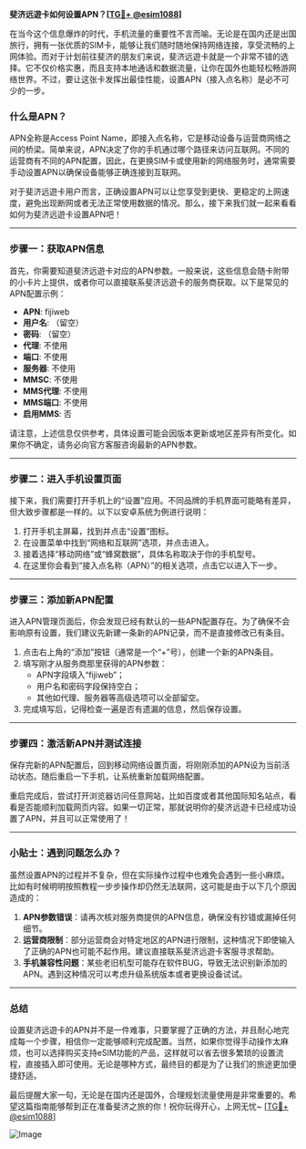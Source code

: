**斐济远遊卡如何设置APN？[[TG💪+ @esim1088](https://t.me/s/esim1088)]**

在当今这个信息爆炸的时代，手机流量的重要性不言而喻。无论是在国内还是出国旅行，拥有一张优质的SIM卡，能够让我们随时随地保持网络连接，享受流畅的上网体验。而对于计划前往斐济的朋友们来说，斐济远遊卡就是一个非常不错的选择。它不仅价格实惠，而且支持本地通话和数据流量，让你在国外也能轻松畅游网络世界。不过，要让这张卡发挥出最佳性能，设置APN（接入点名称）是必不可少的一步。

### 什么是APN？

APN全称是Access Point Name，即接入点名称，它是移动设备与运营商网络之间的桥梁。简单来说，APN决定了你的手机通过哪个路径来访问互联网。不同的运营商有不同的APN配置，因此，在更换SIM卡或使用新的网络服务时，通常需要手动设置APN以确保设备能够正确连接到互联网。

对于斐济远遊卡用户而言，正确设置APN可以让您享受到更快、更稳定的上网速度，避免出现断网或者无法正常使用数据的情况。那么，接下来我们就一起来看看如何为斐济远遊卡设置APN吧！

---

### 步骤一：获取APN信息

首先，你需要知道斐济远遊卡对应的APN参数。一般来说，这些信息会随卡附带的小卡片上提供，或者你可以直接联系斐济远遊卡的服务商获取。以下是常见的APN配置示例：

- **APN**: fijiweb
- **用户名**: （留空）
- **密码**: （留空）
- **代理**: 不使用
- **端口**: 不使用
- **服务器**: 不使用
- **MMSC**: 不使用
- **MMS代理**: 不使用
- **MMS端口**: 不使用
- **启用MMS**: 否

请注意，上述信息仅供参考，具体设置可能会因版本更新或地区差异有所变化。如果你不确定，请务必向官方客服咨询最新的APN参数。

---

### 步骤二：进入手机设置页面

接下来，我们需要打开手机上的“设置”应用。不同品牌的手机界面可能略有差异，但大致步骤都是一样的。以下以安卓系统为例进行说明：

1. 打开手机主屏幕，找到并点击“设置”图标。
2. 在设置菜单中找到“网络和互联网”选项，并点击进入。
3. 接着选择“移动网络”或“蜂窝数据”，具体名称取决于你的手机型号。
4. 在这里你会看到“接入点名称（APN）”的相关选项，点击它以进入下一步。

---

### 步骤三：添加新APN配置

进入APN管理页面后，你会发现已经有默认的一些APN配置存在。为了确保不会影响原有设置，我们建议先新建一条新的APN记录，而不是直接修改已有条目。

1. 点击右上角的“添加”按钮（通常是一个“+”号），创建一个新的APN条目。
2. 填写刚才从服务商那里获得的APN参数：
   - APN字段填入“fijiweb”；
   - 用户名和密码字段保持空白；
   - 其他如代理、服务器等高级选项可以全部留空。
3. 完成填写后，记得检查一遍是否有遗漏的信息，然后保存设置。

---

### 步骤四：激活新APN并测试连接

保存完新的APN配置后，回到移动网络设置页面，将刚刚添加的APN设为当前活动状态。随后重启一下手机，让系统重新加载网络配置。

重启完成后，尝试打开浏览器访问任意网站，比如百度或者其他国际知名站点，看看是否能顺利加载网页内容。如果一切正常，那就说明你的斐济远遊卡已经成功设置了APN，并且可以正常使用了！

---

### 小贴士：遇到问题怎么办？

虽然设置APN的过程并不复杂，但在实际操作过程中也难免会遇到一些小麻烦。比如有时候明明按照教程一步步操作却仍然无法联网，这可能是由于以下几个原因造成的：

1. **APN参数错误**：请再次核对服务商提供的APN信息，确保没有抄错或漏掉任何细节。
2. **运营商限制**：部分运营商会对特定地区的APN进行限制，这种情况下即使输入了正确的APN也可能不起作用。建议直接联系斐济远遊卡客服寻求帮助。
3. **手机兼容性问题**：某些老旧机型可能存在软件BUG，导致无法识别新添加的APN。遇到这种情况可以考虑升级系统版本或者更换设备试试。

---

### 总结

设置斐济远遊卡的APN并不是一件难事，只要掌握了正确的方法，并且耐心地完成每一个步骤，相信你一定能够顺利完成配置。当然，如果你觉得手动操作太麻烦，也可以选择购买支持eSIM功能的产品，这样就可以省去很多繁琐的设置流程，直接插入即可使用。无论是哪种方式，最终目的都是为了让我们的旅途更加便捷舒适。

最后提醒大家一句，无论是在国内还是国外，合理规划流量使用是非常重要的。希望这篇指南能够帮到正在准备斐济之旅的你！祝你玩得开心，上网无忧~ [[TG💪+ @esim1088](https://t.me/s/esim1088)]

![Image](https://i.postimg.cc/4NQfJmqS/Snipaste-2025-05-13-00-14-12.png)